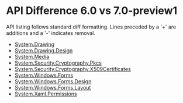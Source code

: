 # API Difference 6.0 vs 7.0-preview1

API listing follows standard diff formatting.
Lines preceded by a '+' are additions and a '-' indicates removal.

* [System.Drawing](7.0-preview1_System.Drawing.md)
* [System.Drawing.Design](7.0-preview1_System.Drawing.Design.md)
* [System.Media](7.0-preview1_System.Media.md)
* [System.Security.Cryptography.Pkcs](7.0-preview1_System.Security.Cryptography.Pkcs.md)
* [System.Security.Cryptography.X509Certificates](7.0-preview1_System.Security.Cryptography.X509Certificates.md)
* [System.Windows.Forms](7.0-preview1_System.Windows.Forms.md)
* [System.Windows.Forms.Design](7.0-preview1_System.Windows.Forms.Design.md)
* [System.Windows.Forms.Layout](7.0-preview1_System.Windows.Forms.Layout.md)
* [System.Xaml.Permissions](7.0-preview1_System.Xaml.Permissions.md)

